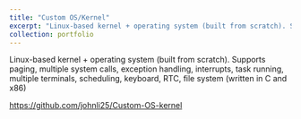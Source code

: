 ```yaml
---
title: "Custom OS/Kernel"
excerpt: "Linux-based kernel + operating system (built from scratch). Supports paging, multiple system calls, exception handling, interrupts, task running, multiple terminals, scheduling, keyboard, RTC, file system (written in C and x86)"
collection: portfolio
---
```

Linux-based kernel + operating system (built from scratch). Supports paging, multiple system calls, exception handling, interrupts, task running, multiple terminals, scheduling, keyboard, RTC, file system (written in C and x86)

https://github.com/johnli25/Custom-OS-kernel